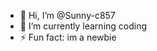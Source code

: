 - 👋 Hi, I’m @Sunny-c857
- 🌱 I’m currently learning coding
- ⚡ Fun fact: im a newbie 

<!---
Sunny-c857/Sunny-c857 is a ✨ special ✨ repository because its `README.md` (this file) appears on your GitHub profile.
You can click the Preview link to take a look at your changes.
--->
